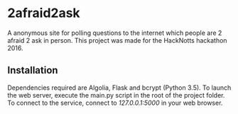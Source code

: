 # 2afraid2ask

A anonymous site for polling questions to the internet which people are 2 afraid 2 ask in person. This project was made for the HackNotts hackathon 2016.

## Installation

Dependencies required are Algolia, Flask and bcrypt (Python 3.5).
To launch the web server, execute the main.py script in the root of the project folder. To connect to the service, connect to *127.0.0.1:5000* in your web browser.
